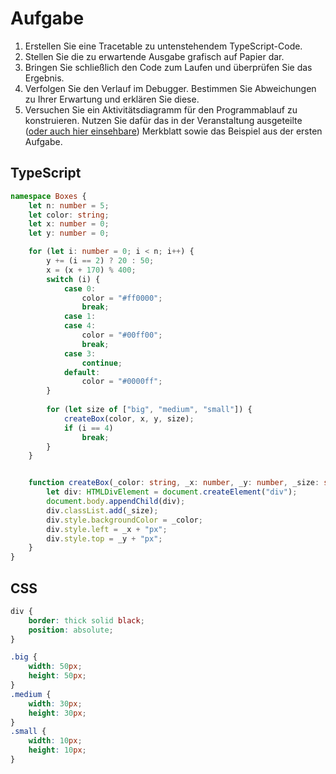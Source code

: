 # Aufgabe
1. Erstellen Sie eine Tracetable zu untenstehendem TypeScript-Code.
1. Stellen Sie die zu erwartende Ausgabe grafisch auf Papier dar.
1. Bringen Sie schließlich den Code zum Laufen und überprüfen Sie das Ergebnis.
1. Verfolgen Sie den Verlauf im Debugger. Bestimmen Sie Abweichungen zu Ihrer Erwartung und erklären Sie diese.
1. Versuchen Sie ein Aktivitätsdiagramm für den Programmablauf zu konstruieren. Nutzen Sie dafür das in der Veranstaltung ausgeteilte ([oder auch hier einsehbare](https://github.com/JirkaDellOro/EIA2-Inverted/blob/master/X01_Appendix/UML/ActivityDia2Code.pdf)) Merkblatt sowie das Beispiel aus der ersten Aufgabe.

## TypeScript
```typescript
namespace Boxes {
    let n: number = 5;
    let color: string;
    let x: number = 0;
    let y: number = 0;

    for (let i: number = 0; i < n; i++) {
        y += (i == 2) ? 20 : 50;
        x = (x + 170) % 400;
        switch (i) {
            case 0:
                color = "#ff0000";
                break;
            case 1:
            case 4:
                color = "#00ff00";
                break;
            case 3:
                continue;
            default:
                color = "#0000ff";
        }
        
        for (let size of ["big", "medium", "small"]) {
            createBox(color, x, y, size);
            if (i == 4)
                break;
        }
    }


    function createBox(_color: string, _x: number, _y: number, _size: string): void {
        let div: HTMLDivElement = document.createElement("div");
        document.body.appendChild(div);
        div.classList.add(_size);
        div.style.backgroundColor = _color;
        div.style.left = _x + "px";
        div.style.top = _y + "px";
    }
}
```

## CSS
```css
div {
    border: thick solid black;
    position: absolute;
}

.big {
    width: 50px;
    height: 50px;
}
.medium {
    width: 30px;
    height: 30px;
}
.small {
    width: 10px;
    height: 10px;
}
```